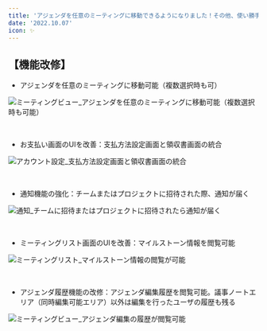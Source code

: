 ```yaml
---
title: 'アジェンダを任意のミーティングに移動できるようになりました！その他、使い勝手をよくする機能改修を行いました。'
date: '2022.10.07'
icon: ✨
---
```


## 【機能改修】
- アジェンダを任意のミーティングに移動可能（複数選択時も可）

![ミーティングビュー_アジェンダを任意のミーティングに移動可能（複数選択時も可能）](https://user-images.githubusercontent.com/92074639/194994004-57030c5c-83f2-4c54-a8d0-aa007f8410fc.png)

<br>

- お支払い画面のUIを改善：支払方法設定画面と領収書画面の統合

![アカウント設定_支払方法設定画面と領収書画面の統合](https://user-images.githubusercontent.com/92074639/194994026-9b7fea5a-e42e-4e76-af00-fd6681162ef0.png)

<br>

- 通知機能の強化：チームまたはプロジェクトに招待された際、通知が届く

![通知_チームに招待またはプロジェクトに招待されたら通知が届く](https://user-images.githubusercontent.com/92074639/194994047-137ac4de-1a4f-4bb4-949c-c424bd5ca5ba.png)

<br>

- ミーティングリスト画面のUIを改善：マイルストーン情報を閲覧可能

![ミーティングリスト_マイルストーン情報の閲覧が可能](https://user-images.githubusercontent.com/92074639/194994062-aac977cd-fc04-4cfc-a780-cd5b5f391447.png)

<br>

- アジェンダ履歴機能の改修：アジェンダ編集履歴を閲覧可能。議事ノートエリア（同時編集可能エリア）以外は編集を行ったユーザの履歴も残る

![ミーティングビュー_アジェンダ編集の履歴が閲覧可能](https://user-images.githubusercontent.com/92074639/194994076-cd8f0c82-5ab3-46a2-9fd1-0caadb454ea6.png)
